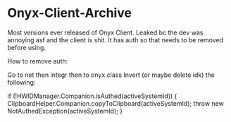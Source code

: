 # Onyx-Client-Archive
Most versions ever released of Onyx Client. Leaked bc the dev was annoying asf and the client is shit.
It has auth so that needs to be removed before using.

How to remove auth:

Go to net then integr then to onyx.class
Invert (or maybe delete idk) the following:

if (!HWIDManager.Companion.isAuthed(activeSystemId)) {
      ClipboardHelper.Companion.copyToClipboard(activeSystemId);
      throw new NotAuthedException(activeSystemId);
    } 
